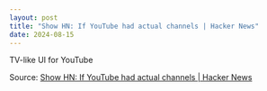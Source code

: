 ```yaml
---
layout: post
title: "Show HN: If YouTube had actual channels | Hacker News"
date: 2024-08-15
---
```


TV-like UI for YouTube

Source: [Show HN: If YouTube had actual channels | Hacker News](
https://news.ycombinator.com/item?id=41247023)

